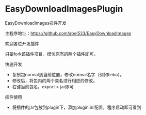 EasyDownloadImagesPlugin
========================

EasyDownloadImages插件开发

主程序地址：https://github.com/abel533/EasyDownloadImages

欢迎各位开发插件

只要fork该插件项目，模仿原有的两个插件即可。

快速开发

 * 复制包normal到当前位置，修改normal名字（例如tieba）。
 * 修改后，将包内的两个类名进行相应的修改。
 * 右键当前包名，export > jar即可
 
插件使用
 * 将插件的jar包放到plugin下，添加plugin.ini配置，程序启动即可看到
